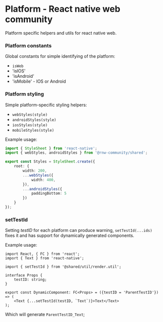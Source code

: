 # Platform - React native web community
Platform specific helpers and utils for react native web.

### Platform constants
Global constants for simple identifying of the platform:
 - `isWeb`
 - 'isIOS'
 - 'isAndroid'
 - 'isMobile' - IOS or Android

### Platform styling
Simple platform-specific styling helpers:
 - `webStyles(style)`
 - `androidStyles(style)`
 - `iosStyles(style)`
 - `mobileStyles(style)`

Example usage:
```ts
import { StyleSheet } from 'react-native';
import { webStyles, androidStyles } from '@rnw-community/shared';

export const Styles = StyleSheet.create({
    root: {
        width: 200,
        ...webStyles({
            width: 400,
        }),
        ...androidStyles({
            paddingBottom: 5
        })
    }
});

```

### setTestId
Setting _testID_ for each platform can produce warning, `setTestId(...ids)` fixes it and has support for dynamically
generated components.

Example usage:
```tsx
import React, { FC } from 'react';
import { Text } from 'react-native';

import { setTestId } from '@shared/util/render.util';

interface Props {
    testID: string;
}

export const DynamicComponent: FC<Props> = ({testID = 'ParentTestID'}) => (
    <Text {...setTestId(testID, `Text`)}>Text</Text>
);
```
Which will generate `ParentTestID_Text`;
